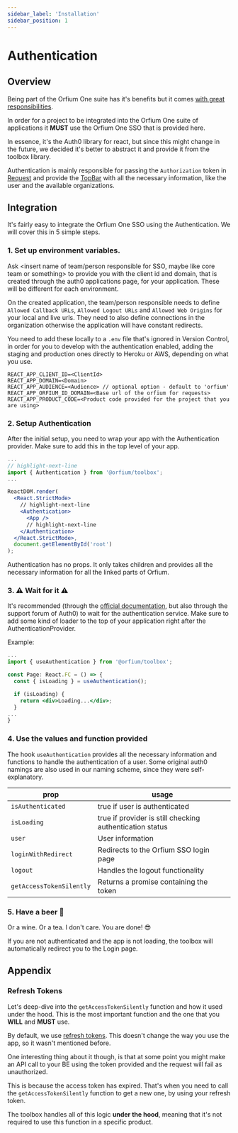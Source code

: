 ```yaml
---
sidebar_label: 'Installation'
sidebar_position: 1
---
```


# Authentication

## Overview

Being part of the Orfium One suite has it's benefits but it comes [with great responsibilities](https://www.youtube.com/watch?v=guuYU74wU70).

In order for a project to be integrated into the Orfium One suite of applications it **MUST** use the Orfium One SSO that is provided here.

In essence, it's the Auth0 library for react, but since this might change in the future, we decided it's better to abstract it and provide it from the toolbox library.

Authentication is mainly responsible for passing the `Authorization` token in [Request](/docs/modules/Request/) and provide the [TopBar](/docs/modules/Authentication/TopBar) with all the necessary information, like the user and the available organizations.

## Integration

It's fairly easy to integrate the Orfium One SSO using the Authentication. We will cover this in 5 simple steps.

### 1. Set up environment variables.

Ask <insert name of team/person responsible for SSO, maybe like core team or something> to provide you with the client id and domain, that is created through the auth0
applications page, for your application. These will be different for each environment.

On the created application, the team/person responsible needs to define `Allowed Callback URLs`, `Allowed Logout URLs` and `Allowed Web Origins` for your local and live urls.
They need to also define connections in the organization otherwise the application will have constant redirects.

You need to add these locally to a `.env` file that's ignored in Version Control, in order for you to develop with the authentication enabled, adding the staging and production
ones directly to Heroku or AWS, depending on what you use.

```title=".env"
REACT_APP_CLIENT_ID=<ClientId>
REACT_APP_DOMAIN=<Domain>
REACT_APP_AUDIENCE=<Audience> // optional option - default to 'orfium'
REACT_APP_ORFIUM_ID_DOMAIN=<Base url of the orfium for requests>
REACT_APP_PRODUCT_CODE=<Product code provided for the project that you are using>
```

### 2. Setup Authentication

After the initial setup, you need to wrap your app with the Authentication provider. Make sure to add this in the top level of your app.

```jsx title="/src/index.tsx"
...
// highlight-next-line
import { Authentication } from '@orfium/toolbox';
...

ReactDOM.render(
  <React.StrictMode>
    // highlight-next-line
    <Authentication>
      <App />
      // highlight-next-line
    </Authentication>
  </React.StrictMode>,
  document.getElementById('root')
);

```

Authentication has no props. It only takes children and provides all the necessary information for all the linked parts of Orfium.

### 3. :warning: Wait for it :warning:

It's recommended (through the [official documentation](https://auth0.com/docs/libraries/auth0-react#isloading-and-error), but also through the support forum of Auth0) to wait for the
authentication service. Make sure to add some kind of loader to the top of your application right after the AuthenticationProvider.

Example:

```jsx title="/src/App.tsx"
...
import { useAuthentication } from '@orfium/toolbox';

const Page: React.FC = () => {
  const { isLoading } = useAuthentication();

  if (isLoading) {
    return <div>Loading...</div>;
  }
...
}
```

### 4. Use the values and function provided

The hook `useAuthentication` provides all the necessary information and functions to handle the authentication of a user. Some original auth0 namings are also used in our naming scheme, since they were self-explanatory.

| prop                     | usage                                                    |
| ------------------------ | -------------------------------------------------------- |
| `isAuthenticated`        | true if user is authenticated                            |
| `isLoading`              | true if provider is still checking authentication status |
| `user`                   | User information                                         |
| `loginWithRedirect`      | Redirects to the Orfium SSO login page                   |
| `logout`                 | Handles the logout functionality                         |
| `getAccessTokenSilently` | Returns a promise containing the token                   |

### 5. Have a beer :beer:

Or a wine. Or a tea. I don't care. You are done! :sunglasses:

If you are not authenticated and the app is not loading, the toolbox will automatically redirect you to the Login page.

## Appendix

### Refresh Tokens

Let's deep-dive into the `getAccessTokenSilently` function and how it used under the hood. This is the most important function and the one that you **WILL** and **MUST** use.

By default, we use [refresh tokens](https://auth0.com/learn/refresh-tokens/). This doesn't change the way you use the app, so it wasn't mentioned before.

One interesting thing about it though, is that at some point you might make an API call to your BE using the token provided and the request will fail as unauthorized.

This is because the access token has expired. That's when you need to call the `getAccessTokenSilently` function to get a new one, by using your refresh token.

The toolbox handles all of this logic <b>under the hood</b>, meaning that it's not required to use this function in a specific product.
